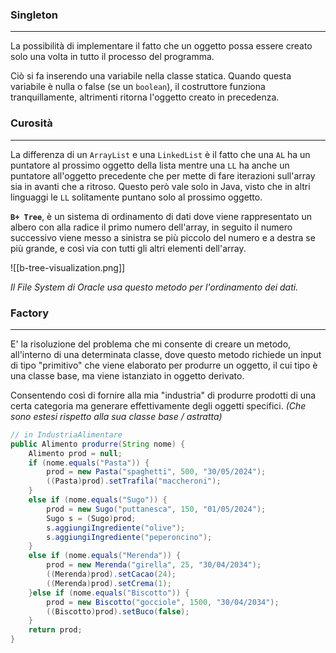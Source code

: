### Singleton
---
La possibilità di implementare il fatto che un oggetto possa essere creato solo una volta in tutto il processo del programma.

Ciò si fa inserendo una variabile nella classe statica. Quando questa variabile è nulla o false (se un `boolean`), il costruttore funziona tranquillamente, altrimenti ritorna l'oggetto creato in precedenza.
### Curosità
---
La differenza di un `ArrayList` e una `LinkedList` è il fatto che una `AL` ha un puntatore al prossimo oggetto della lista mentre una `LL` ha anche un puntatore all'oggetto precedente che per mette di fare iterazioni sull'array sia in avanti che a ritroso.
Questo però vale solo in Java, visto che in altri linguaggi le `LL` solitamente puntano solo al prossimo oggetto.

**`B+ Tree`**, è un sistema di ordinamento di dati dove viene rappresentato un albero con alla radice il primo numero dell'array, in seguito il numero successivo viene messo a sinistra se più piccolo del numero e a destra se più grande, e così via con tutti gli altri elementi dell'array.

![[b-tree-visualization.png]]

*Il File System di Oracle usa questo metodo per l'ordinamento dei dati.*
### Factory
---
E' la risoluzione del problema che mi consente di creare un metodo, all'interno di una determinata classe, dove questo metodo richiede un input di tipo "primitivo" che viene elaborato per produrre un oggetto, il cui tipo è una classe base, ma viene istanziato in oggetto derivato.

Consentendo così di fornire alla mia "industria" di produrre prodotti di una certa categoria ma generare effettivamente degli oggetti specifici. *(Che sono estesi rispetto alla sua classe base / astratta)* 

```java
// in IndustriaAlimentare
public Alimento produrre(String nome) {  
    Alimento prod = null;  
    if (nome.equals("Pasta")) {  
        prod = new Pasta("spaghetti", 500, "30/05/2024");  
        ((Pasta)prod).setTrafila("maccheroni");  
    }  
    else if (nome.equals("Sugo")) {  
        prod = new Sugo("puttanesca", 150, "01/05/2024");  
        Sugo s = (Sugo)prod;  
        s.aggiungiIngrediente("olive");  
        s.aggiungiIngrediente("peperoncino");  
    }  
    else if (nome.equals("Merenda")) {  
        prod = new Merenda("girella", 25, "30/04/2034");  
        ((Merenda)prod).setCacao(24);  
        ((Merenda)prod).setCrema(1);  
    }else if (nome.equals("Biscotto")) {  
        prod = new Biscotto("gocciole", 1500, "30/04/2034");  
        ((Biscotto)prod).setBuco(false);  
    }  
    return prod;  
}
```